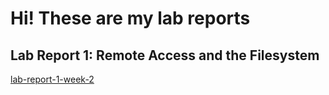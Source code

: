 # Hi! These are my lab reports

## Lab Report 1: Remote Access and the Filesystem

[lab-report-1-week-2](lab-report-1-week-2.md)
